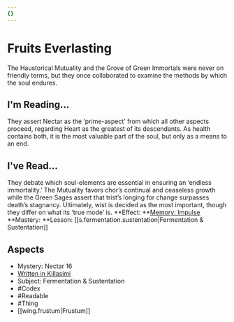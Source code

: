 ```yaml
---
{}
---
```

# Fruits Everlasting
The Haustorical Mutuality and the Grove of Green Immortals were never on friendly terms, but they once collaborated to examine the methods by which the soul endures.
## I'm Reading...
They assert Nectar as the ‘prime-aspect’ from which all other aspects proceed, regarding Heart as the greatest of its descendants. As health contains both, it is the most valuable part of the soul, but only as a means to an end.
## I've Read...
They debate which soul-elements are essential in ensuring an ‘endless immortality.’ The Mutuality favors chor’s continual and ceaseless growth while the Green Sages assert that trist’s longing for change surpasses death’s stagnancy. Ultimately, wist is decided as the most important, though they differ on what its ‘true mode’ is.
**Effect: **[Memory: Impulse](https://uadaf.theevilroot.xyz/rowenarium/element/mem.impulse)
**Mastery: **Lesson: [[s.fermentation.sustentation|Fermentation & Sustentation]]
## Aspects
- Mystery: Nectar 16
- [Written in Killasimi](https://uadaf.theevilroot.xyz/rowenarium/element/w.killasimi)
- Subject: Fermentation & Sustentation
- #Codex
- #Readable
- #Thing
- [[wing.frustum|Frustum]]